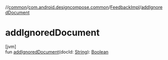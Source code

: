 //[common](../../../index.md)/[com.android.designcompose.common](../index.md)/[FeedbackImpl](index.md)/[addIgnoredDocument](add-ignored-document.md)

# addIgnoredDocument

[jvm]\
fun [addIgnoredDocument](add-ignored-document.md)(docId: [String](https://kotlinlang.org/api/latest/jvm/stdlib/kotlin/-string/index.html)): [Boolean](https://kotlinlang.org/api/latest/jvm/stdlib/kotlin/-boolean/index.html)
